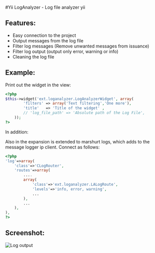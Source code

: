 #Yii LogAnalyzer - Log file analyzer yii

## Features:
- Easy connection to the project
- Output messages from the log file
- Filter log messages (Remove unwanted messages from issuance)
- Filter log output (output only error, warning or info)
- Cleaning the log file

## Example:

Print out the widget in the view:

```php
<?php
$this->widget('ext.loganalyzer.LogAnalyzerWidget', array(
        'filters' => array('Text filtering','One more'),
        'title'   => 'Title of the widget' ,
        // 'log_file_path' => 'Absolute path of the Log File',
    ));  
?>
```
In addition:

Also in the expansion is extended to marshurt logs, which adds to the message logger ip client. Connect as follows:

```php
<?php
'log'=>array(
    'class'=>'CLogRouter',
    'routes'=>array(
        ....
        array(
            'class'=>'ext.loganalyzer.LALogRoute',
            'levels'=>'info, error, warning',
            ... 
        ),
        ...
    ),
),
?>
```

## Screenshot:

![Log output](https://raw.github.com/tonybolzan/yii-loganalyzer/master/screenshot.jpg "Display log")